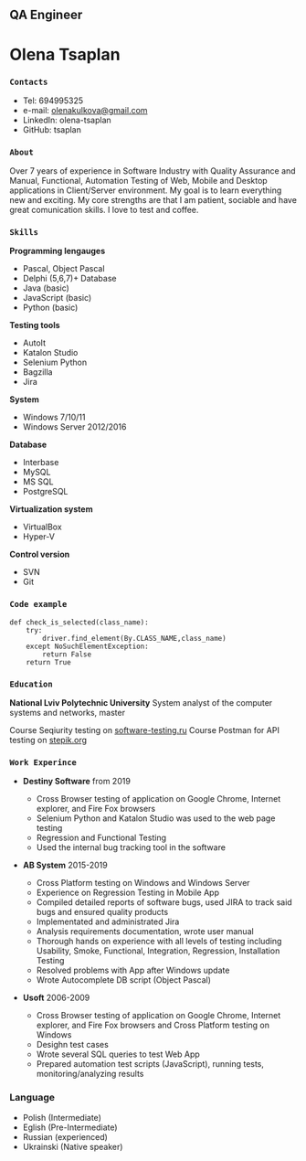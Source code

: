
## **QA Engineer**
# Olena Tsaplan

### `Contacts`

* Tel: 694995325
* e-mail:	olenakulkova@gmail.com
* LinkedIn: olena-tsaplan
* GitHub: tsaplan

### `About`
Over 7 years of experience in Software Industry with Quality Assurance and Manual, Functional, Automation Testing of Web, Mobile and Desktop applications in Client/Server environment. My goal is to learn everything new and exciting. My core strengths are that I am patient, sociable and have great comunication skills. I love to test and coffee.
 


### `Skills`
 __Programming lengauges__
 
 * Pascal, Object Pascal
 * Delphi (5,6,7)+ Database
 * Java (basic)
 * JavaScript (basic)
 * Python (basic)
 
 __Testing tools__
 
 * AutoIt 
 * Katalon Studio 
 * Selenium Python 
 * Bagzilla
 * Jira
  
  __System__
  
  * Windows 7/10/11
  * Windows Server 2012/2016
 
 __Database__
  * Interbase
  * MySQL
  * MS SQL
  * PostgreSQL
    
  __Virtualization system__
  * VirtualBox
  * Hyper-V

__Control version__
   * SVN
   * Git

### `Code example`

```
def check_is_selected(class_name):
    try:
        driver.find_element(By.CLASS_NAME,class_name)
    except NoSuchElementException:
        return False
    return True
```


### `Education`
__National Lviv Polytechnic University__ System analyst of the computer systems and networks, master

Course Seqiurity testing on [software-testing.ru](software-testing.ru)
Course Postman for API testing on [stepik.org](stepik.org)

### `Work Experince`
* __Destiny Software__ from 2019
  - Cross Browser testing of application on Google Chrome, Internet explorer, and Fire Fox browsers
  - Selenium Python and Katalon Studio was used to the web page testing
  - Regression and Functional Testing 
  - Used the internal bug tracking tool in the software
 
* __AB System__ 2015-2019
  - Cross Platform testing on Windows and Windows Server
  - Experience on Regression Testing in Mobile App
  - Compiled detailed reports of software bugs, used JIRA to track said bugs and ensured quality products
  - Implementated and administrated Jira
  - Analysis requirements documentation, wrote user manual
  - Thorough hands on experience with all levels of testing including Usability, Smoke, Functional, Integration, Regression, Installation Testing
  - Resolved problems with App after Windows update
  - Wrote Autocomplete DB script (Object Pascal)

* __Usoft__ 2006-2009
  - Cross Browser testing of application on Google Chrome, Internet explorer, and Fire Fox browsers and Cross Platform testing on Windows
  - Desighn test cases
  - Wrote several SQL queries to test Web App
  - Prepared automation test scripts (JavaScript), running tests, monitoring/analyzing results

### Language
* Polish (Intermediate)
* Eglish (Pre-Intermediate)
* Russian (experienced)
* Ukrainski (Native speaker)
